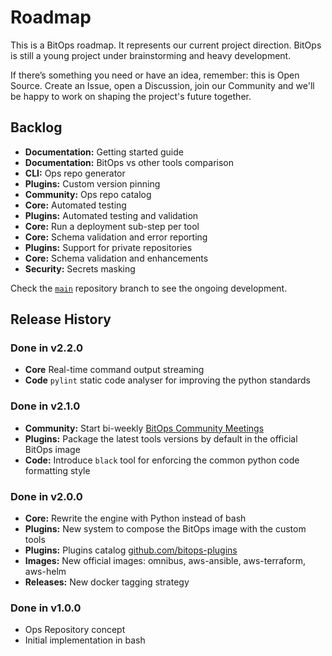 # Roadmap

This is a BitOps roadmap. It represents our current project direction.
BitOps is still a young project under brainstorming and heavy development.

If there’s something you need or have an idea, remember: this is Open Source.
Create an Issue, open a Discussion, join our Community and we'll be happy to work on shaping the project's future together.

## Backlog
- **Documentation:** Getting started guide
- **Documentation:** BitOps vs other tools comparison
- **CLI:** Ops repo generator
- **Plugins:** Custom version pinning
- **Community:** Ops repo catalog
- **Core:** Automated testing
- **Plugins:** Automated testing and validation
- **Core:** Run a deployment sub-step per tool
- **Core:** Schema validation and error reporting
- **Plugins:** Support for private repositories
- **Core:** Schema validation and enhancements
- **Security:** Secrets masking

Check the [`main`](https://github.com/bitovi/bitops) repository branch to see the ongoing development.

## Release History
### Done in v2.2.0
  - **Core** Real-time command output streaming
  - **Code** `pylint` static code analyser for improving the python standards

### Done in v2.1.0
  - **Community:** Start bi-weekly [BitOps Community Meetings](https://github.com/bitovi/bitops/discussions?discussions_q=label%3Atype%3Ameeting)
  - **Plugins:** Package the latest tools versions by default in the official BitOps image
  - **Code:** Introduce `black` tool for enforcing the common python code formatting style

### Done in v2.0.0
  - **Core:** Rewrite the engine with Python instead of bash
  - **Plugins:** New system to compose the BitOps image with the custom tools
  - **Plugins:** Plugins catalog [github.com/bitops-plugins](https://github.com/bitops-plugins/)
  - **Images:** New official images: omnibus, aws-ansible, aws-terraform, aws-helm
  - **Releases:** New docker tagging strategy

### Done in v1.0.0
  - Ops Repository concept
  - Initial implementation in bash
